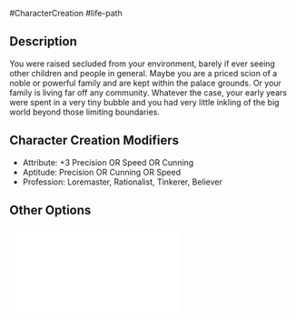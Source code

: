 #CharacterCreation #life-path 
## Description
You were raised secluded from your environment, barely if ever seeing other children and people in general. 
Maybe you are a priced scion of a noble or powerful family and are kept within the palace grounds. Or your family is living far off any community.
Whatever the case, your early years were spent in a very tiny bubble and you had very little inkling of the big world beyond those limiting boundaries.

## Character Creation Modifiers
- Attribute: +3 Precision OR Speed OR Cunning
- Aptitude: Precision OR Cunning OR Speed
- Profession: Loremaster, Rationalist, Tinkerer, Believer

## Other Options
![](</LifePath/Childhood/List of Childhoods.md>)